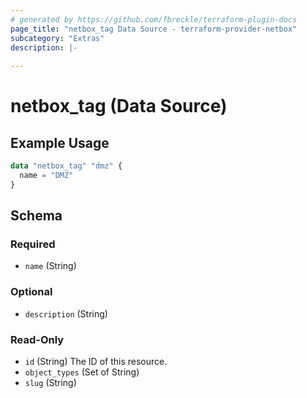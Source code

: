 ```yaml
---
# generated by https://github.com/fbreckle/terraform-plugin-docs
page_title: "netbox_tag Data Source - terraform-provider-netbox"
subcategory: "Extras"
description: |-
  
---
```


# netbox_tag (Data Source)



## Example Usage

```terraform
data "netbox_tag" "dmz" {
  name = "DMZ"
}
```

<!-- schema generated by tfplugindocs -->
## Schema

### Required

- `name` (String)

### Optional

- `description` (String)

### Read-Only

- `id` (String) The ID of this resource.
- `object_types` (Set of String)
- `slug` (String)


